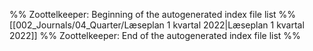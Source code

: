 %% Zoottelkeeper: Beginning of the autogenerated index file list  %%
 [[002_Journals/04_Quarter/Læseplan 1 kvartal 2022|Læseplan 1 kvartal 2022]]
%% Zoottelkeeper: End of the autogenerated index file list  %%
